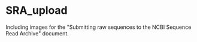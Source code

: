 # SRA_upload

Including images for the "Submitting raw sequences to the NCBI Sequence Read Archive" document.
